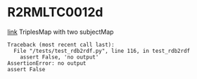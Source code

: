 # R2RMLTC0012d
[link](https://www.w3.org/TR/rdb2rdf-test-cases/#R2RMLTC0012d)
TriplesMap with two subjectMap



```
Traceback (most recent call last):
  File "/tests/test_rdb2rdf.py", line 116, in test_rdb2rdf
    assert False, 'no output'
AssertionError: no output
assert False

```